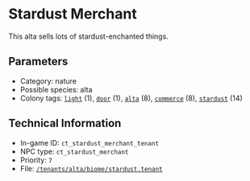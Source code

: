 # Stardust Merchant

This alta sells lots of stardust-enchanted things.

## Parameters

- Category: nature
- Possible species: alta
- Colony tags: [`light`](https://ceterai.github.io/MyEnternia/Wiki/Tags/Light) (1), [`door`](https://ceterai.github.io/MyEnternia/Wiki/Tags/Door) (1), [`alta`](https://ceterai.github.io/MyEnternia/Wiki/Tags/Alta) (8), [`commerce`](https://ceterai.github.io/MyEnternia/Wiki/Tags/Commerce) (8), [`stardust`](https://ceterai.github.io/MyEnternia/Wiki/Tags/Stardust) (14)

## Technical Information

- In-game ID: `ct_stardust_merchant_tenant`
- NPC type: `ct_stardust_merchant`
- Priority: `7`
- File: [`/tenants/alta/biome/stardust.tenant`](https://github.com/Ceterai/Enternia/blob/main/tenants/alta/biome/stardust.tenant)
